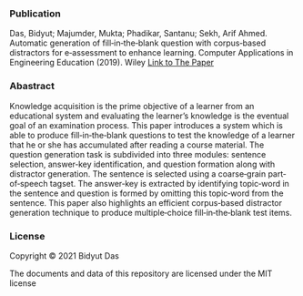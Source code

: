 ### Publication
Das, Bidyut; Majumder, Mukta; Phadikar, Santanu; Sekh, Arif Ahmed. Automatic generation of fill‐in‐the‐blank question with
corpus‐based distractors for e‐assessment to enhance learning. 
Computer Applications in Engineering Education (2019). Wiley
[Link to The Paper](https://doi.org/10.1002/cae.22163)

### Abastract
Knowledge acquisition is the prime objective of a learner from an educational
system and evaluating the learner’s knowledge is the eventual goal of an
examination process. This paper introduces a system which is able to produce
fill‐in‐the‐blank questions to test the knowledge of a learner that he or she has
accumulated after reading a course material. The question generation task is
subdivided into three modules: sentence selection, answer‐key identification,
and question formation along with distractor generation. The sentence is
selected using a coarse‐grain part‐of‐speech tagset. The answer‐key is extracted
by identifying topic‐word in the sentence and question is formed by omitting
this topic‐word from the sentence. This paper also highlights an efficient
corpus‐based distractor generation technique to produce multiple‐choice
fill‐in‐the‐blank test items.
### License

Copyright © 2021 Bidyut Das

The documents and data of this repository are licensed under the MIT license
